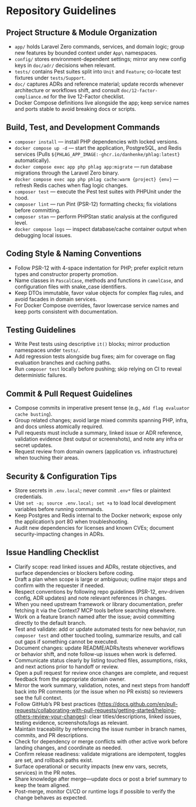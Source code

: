 # Repository Guidelines

## Project Structure & Module Organization

-   `app/` holds Laravel Zero commands, services, and domain logic; group new features by bounded context under `App\` namespaces.
-   `config/` stores environment-dependent settings; mirror any new config keys in `doc/adr/` decisions when relevant.
-   `tests/` contains Pest suites split into `Unit` and `Feature`; co-locate test fixtures under `tests/Support`.
-   `doc/` captures ADRs and reference material; update records whenever architecture or workflows shift, and consult `doc/12-factor-compliance.md` for the live 12-Factor checklist.
-   Docker Compose definitions live alongside the app; keep service names and ports stable to avoid breaking docs or scripts.

## Build, Test, and Development Commands

-   `composer install` — install PHP dependencies with locked versions.
-   `docker compose up -d` — start the application, PostgreSQL, and Redis services (Pulls `${PHLAG_APP_IMAGE:-ghcr.io/danhenke/phlag:latest}` automatically).
-   `docker compose exec app php phlag app:migrate` — run database migrations through the Laravel Zero binary.
-   `docker compose exec app php phlag cache:warm {project} {env}` — refresh Redis caches when flag logic changes.
-   `composer test` — execute the Pest test suites with PHPUnit under the hood.
-   `composer lint` — run Pint (PSR-12) formatting checks; fix violations before committing.
-   `composer stan` — perform PHPStan static analysis at the configured level.
-   `docker compose logs` — inspect database/cache container output when debugging local issues.

## Coding Style & Naming Conventions

-   Follow PSR-12 with 4-space indentation for PHP; prefer explicit return types and constructor property promotion.
-   Name classes in `PascalCase`, methods and functions in `camelCase`, and configuration files with snake_case identifiers.
-   Keep DTOs immutable, favor value objects for complex flag rules, and avoid facades in domain services.
-   For Docker Compose overrides, favor lowercase service names and keep ports consistent with documentation.

## Testing Guidelines

-   Write Pest tests using descriptive `it()` blocks; mirror production namespaces under `tests/`.
-   Add regression tests alongside bug fixes; aim for coverage on flag evaluation branches and caching paths.
-   Run `composer test` locally before pushing; skip relying on CI to reveal deterministic failures.

## Commit & Pull Request Guidelines

-   Compose commits in imperative present tense (e.g., `Add flag evaluator cache busting`).
-   Group related changes; avoid large mixed commits spanning PHP, infra, and docs unless atomically required.
-   Pull requests must include a summary, linked issue or ADR reference, validation evidence (test output or screenshots), and note any infra or secret updates.
-   Request review from domain owners (application vs. infrastructure) when touching their areas.

## Security & Configuration Tips

-   Store secrets in `.env.local`; never commit `.env*` files or plaintext credentials.
-   Use `set -a; source .env.local; set +a` to load local development variables before running commands.
-   Keep Postgres and Redis internal to the Docker network; expose only the application’s port 80 when troubleshooting.
-   Audit new dependencies for licenses and known CVEs; document security-impacting changes in ADRs.

## Issue Handling Checklist

-   Clarify scope: read linked issues and ADRs, restate objectives, and surface dependencies or blockers before coding.
-   Draft a plan when scope is large or ambiguous; outline major steps and confirm with the requester if needed.
-   Respect conventions by following repo guidelines (PSR-12, env-driven config, ADR updates) and note relevant references in changes.
-   When you need upstream framework or library documentation, prefer fetching it via the Context7 MCP tools before searching elsewhere.
-   Work on a feature branch named after the issue; avoid committing directly to the default branch.
-   Test and validate: add or update automated tests for new behavior, run `composer test` and other touched tooling, summarize results, and call out gaps if something cannot be executed.
-   Document changes: update README/ADRs/tests whenever workflows or behavior shift, and note follow-up issues when work is deferred.
-   Communicate status clearly by listing touched files, assumptions, risks, and next actions prior to handoff or review.
-   Open a pull request for review once changes are complete, and request feedback from the appropriate domain owner.
-   Mirror the work summary, validation, notes, and next steps from handoff back into PR comments (or the issue when no PR exists) so reviewers see the full context.
-   Follow GitHub’s PR best practices (https://docs.github.com/en/pull-requests/collaborating-with-pull-requests/getting-started/helping-others-review-your-changes): clear titles/descriptions, linked issues, testing evidence, screenshots/logs as relevant.
-   Maintain traceability by referencing the issue number in branch names, commits, and PR descriptions.
-   Check for dependency or merge conflicts with other active work before landing changes, and coordinate as needed.
-   Confirm release readiness: validate migrations are idempotent, toggles are set, and rollback paths exist.
-   Surface operational or security impacts (new env vars, secrets, services) in the PR notes.
-   Share knowledge after merge—update docs or post a brief summary to keep the team aligned.
-   Post-merge, monitor CI/CD or runtime logs if possible to verify the change behaves as expected.

